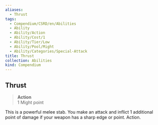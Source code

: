 ```yaml
---
aliases:
  - Thrust
tags:
  - Compendium/CSRD/en/Abilities
  - Ability
  - Ability/Action
  - Ability/Cost/1
  - Ability/Tier/Low
  - Ability/Pool/Might
  - Ability/Categories/Special-Attack
title: Thrust
collection: Abilities
kind: Compendium
---
```

## Thrust  
>**Action**  
>1 Might point
  
This is a powerful melee stab. You make an attack and inflict 1 additional point of damage if your weapon has a sharp edge or point. Action.
